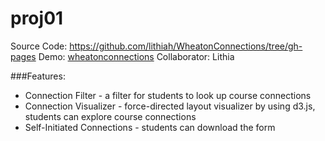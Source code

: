 proj01
===

Source Code: https://github.com/lithiah/WheatonConnections/tree/gh-pages
Demo: [wheatonconnections](http://wheatonconnections.me)
Collaborator: Lithia

###Features:
- Connection Filter - a filter for students to look up course connections
- Connection Visualizer - force-directed layout visualizer by using d3.js, students can explore course connections
- Self-Initiated Connections - students can download the form